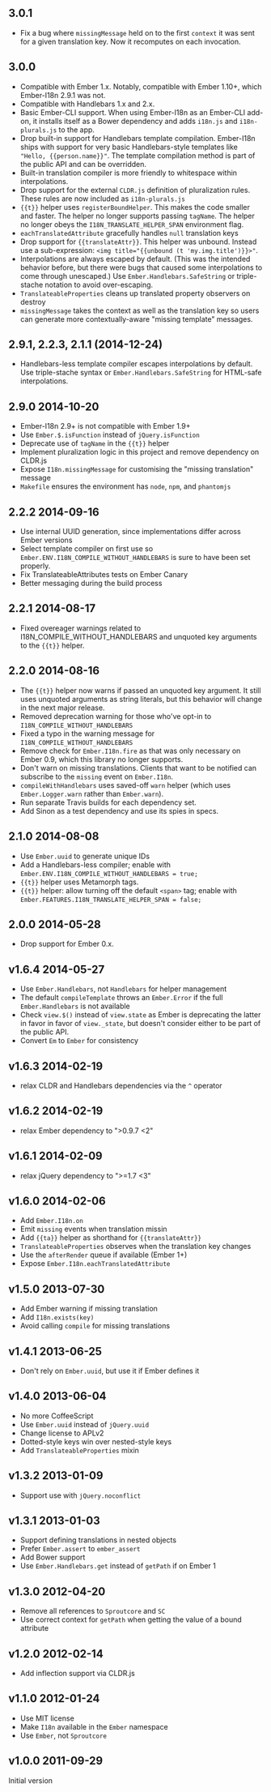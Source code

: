 ## 3.0.1

 * Fix a bug where `missingMessage` held on to the first `context` it was sent for a given translation key. Now it recomputes on each invocation.

## 3.0.0

 * Compatible with Ember 1.x. Notably, compatible with Ember 1.10+, which Ember-I18n 2.9.1 was not.
 * Compatible with Handlebars 1.x and 2.x.
 * Basic Ember-CLI support. When using Ember-I18n as an Ember-CLI add-on, it installs itself as a Bower dependency and adds `i18n.js` and `i18n-plurals.js` to the app.
 * Drop built-in support for Handlebars template compilation. Ember-I18n ships with support for very basic Handlebars-style templates like `"Hello, {{person.name}}"`. The template compilation method is part of the public API and can be overridden.
 * Built-in translation compiler is more friendly to whitespace within interpolations.
 * Drop support for the external `CLDR.js` definition of pluralization rules. These rules are now included as `i18n-plurals.js`
 * `{{t}}` helper uses `registerBoundHelper`. This makes the code smaller and faster. The helper no longer supports passing `tagName`. The helper no longer obeys the `I18N_TRANSLATE_HELPER_SPAN` environment flag.
 * `eachTranslatedAttribute` gracefully handles `null` translation keys
 * Drop support for `{{translateAttr}}`. This helper was unbound. Instead use a sub-expression: `<img title="{{unbound (t 'my.img.title')}}>"`.
 * Interpolations are always escaped by default. (This was the intended behavior before, but there were bugs that caused some interpolations to come through unescaped.) Use `Ember.Handlebars.SafeString` or triple-stache notation to avoid over-escaping.
 * `TranslateableProperties` cleans up translated property observers on destroy
 * `missingMessage` takes the context as well as the translation key so users can generate more contextually-aware "missing template" messages.

## 2.9.1, 2.2.3, 2.1.1 (2014-12-24)

 * Handlebars-less template compiler escapes interpolations
   by default. Use triple-stache syntax or
   `Ember.Handlebars.SafeString` for HTML-safe interpolations.

## 2.9.0 2014-10-20

 * Ember-I18n 2.9+ is not compatible with Ember 1.9+
 * Use `Ember.$.isFunction` instead of `jQuery.isFunction`
 * Deprecate use of `tagName` in the `{{t}}` helper
 * Implement pluralization logic in this project and remove
   dependency on CLDR.js
 * Expose `I18n.missingMessage` for customising the
   "missing translation" message
 * `Makefile` ensures the environment has `node`, `npm`,
   and `phantomjs`

## 2.2.2 2014-09-16

 * Use internal UUID generation, since implementations differ
   across Ember versions
 * Select template compiler on first use so
   `Ember.ENV.I18N_COMPILE_WITHOUT_HANDLEBARS` is sure to have
   been set properly.
 * Fix TranslateableAttributes tests on Ember Canary
 * Better messaging during the build process

## 2.2.1 2014-08-17

 * Fixed overeager warnings related to I18N_COMPILE_WITHOUT_HANDLEBARS
   and unquoted key arguments to the `{{t}}` helper.

## 2.2.0 2014-08-16

 * The `{{t}}` helper now warns if passed an unquoted key argument.
   It still uses unquoted arguments as string literals, but this
   behavior will change in the next major release.
 * Removed deprecation warning for those who've opt-in to
   `I18N_COMPILE_WITHOUT_HANDLEBARS`
 * Fixed a typo in the warning message for
   `I18N_COMPILE_WITHOUT_HANDLEBARS`
 * Remove check for `Ember.I18n.fire` as that was only
   necessary on Ember 0.9, which this library no longer supports.
 * Don't warn on missing translations. Clients that want to be notified
   can subscribe to the `missing` event on `Ember.I18n`.
 * `compileWithHandlebars` uses saved-off `warn` helper (which
   uses `Ember.Logger.warn` rather than `Ember.warn`).
 * Run separate Travis builds for each dependency set.
 * Add Sinon as a test dependency and use its spies in specs.

## 2.1.0 2014-08-08

 * Use `Ember.uuid` to generate unique IDs
 * Add a Handlebars-less compiler; enable with
   `Ember.ENV.I18N_COMPILE_WITHOUT_HANDLEBARS = true;`
 * `{{t}}` helper uses Metamorph tags.
 * `{{t}}` helper: allow turning off the default `<span>`
   tag; enable with
   `Ember.FEATURES.I18N_TRANSLATE_HELPER_SPAN = false;`

## 2.0.0 2014-05-28

 * Drop support for Ember 0.x.

## v1.6.4 2014-05-27

 * Use `Ember.Handlebars`, not `Handlebars` for helper management
 * The default `compileTemplate` throws an `Ember.Error` if the full
   `Ember.Handlebars` is not available
 * Check `view.$()` instead of `view.state` as Ember is deprecating the
   latter in favor in favor of `view._state`, but doesn't consider either
   to be part of the public API.
 * Convert `Em` to `Ember` for consistency

## v1.6.3 2014-02-19

 * relax CLDR and Handlebars dependencies via the `^` operator

## v1.6.2 2014-02-19

 * relax Ember dependency to ">0.9.7 <2"

## v1.6.1 2014-02-09

 * relax jQuery dependency to ">=1.7 <3"

## v1.6.0 2014-02-06

 * Add `Ember.I18n.on`
 * Emit `missing` events when translation missin
 * Add `{{ta}}` helper as shorthand for `{{translateAttr}}`
 * `TranslateableProperties` observes when the translation key changes
 * Use the `afterRender` queue if available (Ember 1+)
 * Expose `Ember.I18n.eachTranslatedAttribute`

## v1.5.0 2013-07-30

 * Add Ember warning if missing translation
 * Add `I18n.exists(key)`
 * Avoid calling `compile` for missing translations

## v1.4.1 2013-06-25

 * Don't rely on `Ember.uuid`, but use it if Ember defines it

## v1.4.0 2013-06-04

 * No more CoffeeScript
 * Use `Ember.uuid` instead of `jQuery.uuid`
 * Change license to APLv2
 * Dotted-style keys win over nested-style keys
 * Add `TranslateableProperties` mixin

## v1.3.2 2013-01-09

 * Support use with `jQuery.noconflict`

## v1.3.1 2013-01-03

 * Support defining translations in nested objects
 * Prefer `Ember.assert` to `ember_assert`
 * Add Bower support
 * Use `Ember.Handlebars.get` instead of `getPath` if on Ember 1

## v1.3.0 2012-04-20

 * Remove all references to `Sproutcore` and `SC`
 * Use correct context for `getPath` when getting the value of a bound attribute

## v1.2.0 2012-02-14

 * Add inflection support via CLDR.js

## v1.1.0 2012-01-24

 * Use MIT license
 * Make `I18n` available in the `Ember` namespace
 * Use `Ember`, not `Sproutcore`

## v1.0.0 2011-09-29

Initial version
